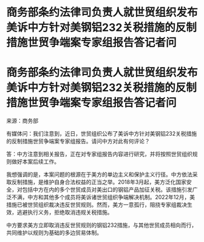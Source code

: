 # 商务部条约法律司负责人就世贸组织发布美诉中方针对美钢铝232关税措施的反制措施世贸争端案专家组报告答记者问

# 商务部条约法律司负责人就世贸组织发布美诉中方针对美钢铝232关税措施的反制措施世贸争端案专家组报告答记者问

来源：商务部

有媒体问：我们注意到，近日，世贸组织公布了美诉中方针对美钢铝232关税措施的反制措施世贸争端案专家组报告。请问中方对此有何评论？

答：中方注意到相关报告，正在对专家组报告内容进行研究，并将按照世贸组织规则做好本案后续工作。

我想强调的是，本案问题的根源在于美方的单边主义和保护主义行径。中方依法采取反制措施，是维护自身合法权益的正当之举。2018年3月起，美方泛化国家安全，对包括中方在内的多个世贸成员对美出口的钢铝产品加征关税。该措施引发广泛不满，中方和其他多个成员将美诉诸世贸组织争端解决机制。2022年12月，美措施已被世贸组织裁决违反世贸规则。然而，美方一意孤行，阻挠专家组裁决生效，逃避执行义务，拒绝取消违规关税措施。

中方要求美方立即取消违反世贸规则的钢铝232措施，与其他世贸成员相向而行，共同维护以规则为基础的多边贸易体制。

